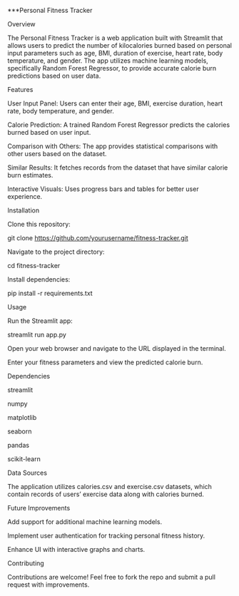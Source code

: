 ***Personal Fitness Tracker

Overview

The Personal Fitness Tracker is a web application built with Streamlit that allows users to predict the number of kilocalories burned based on personal input parameters such as age, BMI, duration of exercise, heart rate, body temperature, and gender. The app utilizes machine learning models, specifically Random Forest Regressor, to provide accurate calorie burn predictions based on user data.

Features

User Input Panel: Users can enter their age, BMI, exercise duration, heart rate, body temperature, and gender.

Calorie Prediction: A trained Random Forest Regressor predicts the calories burned based on user input.

Comparison with Others: The app provides statistical comparisons with other users based on the dataset.

Similar Results: It fetches records from the dataset that have similar calorie burn estimates.

Interactive Visuals: Uses progress bars and tables for better user experience.

Installation

Clone this repository:

git clone https://github.com/yourusername/fitness-tracker.git

Navigate to the project directory:

cd fitness-tracker

Install dependencies:

pip install -r requirements.txt

Usage

Run the Streamlit app:

streamlit run app.py

Open your web browser and navigate to the URL displayed in the terminal.

Enter your fitness parameters and view the predicted calorie burn.

Dependencies

streamlit

numpy

matplotlib

seaborn

pandas

scikit-learn

Data Sources

The application utilizes calories.csv and exercise.csv datasets, which contain records of users’ exercise data along with calories burned.

Future Improvements

Add support for additional machine learning models.

Implement user authentication for tracking personal fitness history.

Enhance UI with interactive graphs and charts.

Contributing

Contributions are welcome! Feel free to fork the repo and submit a pull request with improvements.
